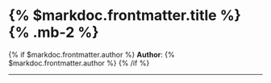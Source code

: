 # {% $markdoc.frontmatter.title %} {% .mb-2 %}

{% if $markdoc.frontmatter.author %}
**Author**: {% $markdoc.frontmatter.author %}
{% /if %}

---
